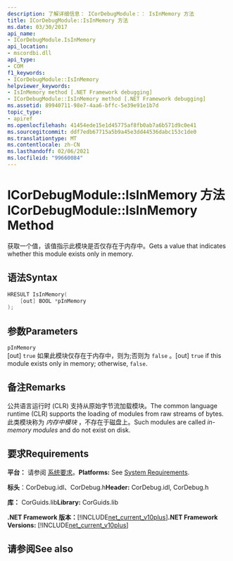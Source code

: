 ```yaml
---
description: 了解详细信息： ICorDebugModule：： IsInMemory 方法
title: ICorDebugModule::IsInMemory 方法
ms.date: 03/30/2017
api_name:
- ICorDebugModule.IsInMemory
api_location:
- mscordbi.dll
api_type:
- COM
f1_keywords:
- ICorDebugModule::IsInMemory
helpviewer_keywords:
- IsInMemory method [.NET Framework debugging]
- ICorDebugModule::IsInMemory method [.NET Framework debugging]
ms.assetid: 89940711-98e7-4aa6-bffc-5e39e91e1b7d
topic_type:
- apiref
ms.openlocfilehash: 41454ede15e1d45775af8fb0ab7a6b571d9c0e41
ms.sourcegitcommit: ddf7edb67715a5b9a45e3dd44536dabc153c1de0
ms.translationtype: MT
ms.contentlocale: zh-CN
ms.lasthandoff: 02/06/2021
ms.locfileid: "99660084"
---
```

# <a name="icordebugmoduleisinmemory-method"></a><span data-ttu-id="460e4-103">ICorDebugModule::IsInMemory 方法</span><span class="sxs-lookup"><span data-stu-id="460e4-103">ICorDebugModule::IsInMemory Method</span></span>

<span data-ttu-id="460e4-104">获取一个值，该值指示此模块是否仅存在于内存中。</span><span class="sxs-lookup"><span data-stu-id="460e4-104">Gets a value that indicates whether this module exists only in memory.</span></span>  
  
## <a name="syntax"></a><span data-ttu-id="460e4-105">语法</span><span class="sxs-lookup"><span data-stu-id="460e4-105">Syntax</span></span>  
  
```cpp  
HRESULT IsInMemory(  
    [out] BOOL *pInMemory  
);  
```  
  
## <a name="parameters"></a><span data-ttu-id="460e4-106">参数</span><span class="sxs-lookup"><span data-stu-id="460e4-106">Parameters</span></span>  

 `pInMemory`  
 <span data-ttu-id="460e4-107">[out] `true` 如果此模块仅存在于内存中，则为;否则为 `false` 。</span><span class="sxs-lookup"><span data-stu-id="460e4-107">[out] `true` if this module exists only in memory; otherwise, `false`.</span></span>  
  
## <a name="remarks"></a><span data-ttu-id="460e4-108">备注</span><span class="sxs-lookup"><span data-stu-id="460e4-108">Remarks</span></span>  

 <span data-ttu-id="460e4-109">公共语言运行时 (CLR) 支持从原始字节流加载模块。</span><span class="sxs-lookup"><span data-stu-id="460e4-109">The common language runtime (CLR) supports the loading of modules from raw streams of bytes.</span></span> <span data-ttu-id="460e4-110">此类模块称为 *内存中模块* ，不存在于磁盘上。</span><span class="sxs-lookup"><span data-stu-id="460e4-110">Such modules are called *in-memory modules* and do not exist on disk.</span></span>  
  
## <a name="requirements"></a><span data-ttu-id="460e4-111">要求</span><span class="sxs-lookup"><span data-stu-id="460e4-111">Requirements</span></span>  

 <span data-ttu-id="460e4-112">**平台：** 请参阅 [系统要求](../../get-started/system-requirements.md)。</span><span class="sxs-lookup"><span data-stu-id="460e4-112">**Platforms:** See [System Requirements](../../get-started/system-requirements.md).</span></span>  
  
 <span data-ttu-id="460e4-113">**标头**：CorDebug.idl、CorDebug.h</span><span class="sxs-lookup"><span data-stu-id="460e4-113">**Header:** CorDebug.idl, CorDebug.h</span></span>  
  
 <span data-ttu-id="460e4-114">**库：** CorGuids.lib</span><span class="sxs-lookup"><span data-stu-id="460e4-114">**Library:** CorGuids.lib</span></span>  
  
 <span data-ttu-id="460e4-115">**.NET Framework 版本：**[!INCLUDE[net_current_v10plus](../../../../includes/net-current-v10plus-md.md)]</span><span class="sxs-lookup"><span data-stu-id="460e4-115">**.NET Framework Versions:** [!INCLUDE[net_current_v10plus](../../../../includes/net-current-v10plus-md.md)]</span></span>  
  
## <a name="see-also"></a><span data-ttu-id="460e4-116">请参阅</span><span class="sxs-lookup"><span data-stu-id="460e4-116">See also</span></span>
